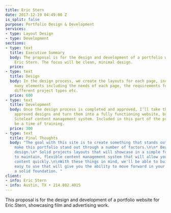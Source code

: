 ```yaml
---
title: Eric Stern
date: 2017-12-19 04:49:00 Z
is_split: false
purpose: Portfolio Design & Development
services:
- type: Layout Design
- type: Development
sections:
- type: text
  title: Executive Summary
  body: The proposal is for the design and development of a portfolio website for
    Eric Stern. The focus will be clean, minimal design.
  price: 
- type: text
  title: Design
  body: In the design process, we create the layouts for each page, incorporating
    many elements including the needs of each page, the requirements for displaying
    different project types etc.
  price: 600
- type: text
  title: Development
  body: Once the design process is completed and approved, I’ll take the completed,
    approved designs and turn them into a fully functioning website, built with the
    Siteleaf content management system. Included in this part of the process will
    be a time of training.
  price: 300
- type: text
  title: Final Thoughts
  body: "The goal with this site is to create something that stands out, and we will
    make this portfolio stand out through a number of factors.\n\n* Beautiful, clean
    design.\n* Solid projects layouts that will showcase in a simple form.\n* An easy
    to maintain, flexible content management system that will allow you to build your
    content quickly.\n\nWith these things in mind, we'll be able to build you something
    easy to use that will give you the ability to move forward in your industry with
    a solid foundation. "
client:
- info: Eric Stern
- info: Austin, TX • 214.802.4015
---
```


This proposal is for the design and development of a portfolio website for Eric Stern, showcasing film and advertising work. 